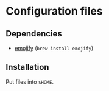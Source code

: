 # Configuration files

## Dependencies

- [emojify](https://github.com/mrowa44/emojify) (`brew install emojify`)

## Installation

Put files into `$HOME`.
